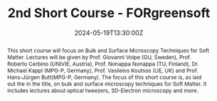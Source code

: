 ---
title: 2nd Short Course - FORgreensoft

event: Short Course
event_url: https://forgreensoft.gr/?p=4520

location: FORTH

address:
  street: Ν. Plastira 100, Vassilika Vouton
  city: Heraklion
  region: Crete
  postcode: '70013'
  country: Greece

summary: FORgreensoft meeting.
abstract:  'This short course will focus on Bulk and Surface Microscopy Techniques for Soft Matter. Lectures will be given by Prof. Giovanni Volpe (GU, Sweden), Prof. Roberto Cerbino (UNIVIE, Austria), Prof. Nonappa Nonappa (TU, Finland), Dr. Michael Kappl (MPG-P, Germany), Prof. Vasileios Koutsos (UE, UK) and Prof. Hans-Jürgen Butt(MPG-P, Germany).

The focus of this short  course is, as laid out the in the title, on bulk and surface microscopy techniques for Soft Matter. It includes lectures about optical tweezers, 3D-Electron microscopy and more.'

# Talk start and end times.
#   End time can optionally be hidden by prefixing the line with `#`.
date: '2024-05-19T13:30:00Z'
date_end: '2024-05-21T14:00:00Z'
all_day: true

# Schedule page publish date (NOT talk date).
publishDate: '2024-05-07T00:00:00Z'

authors: [admin, Jasmin, Nikos]
tags: []

# Is this a featured talk? (true/false)
featured: false

image:
  caption: 'Image credit: [**Forgreensoft**](https://forgreensoft.gr/)'
  focal_point: Right

url_code: ''
url_pdf: 'https://forgreensoft.gr/wp-content/uploads/2024/03/SecondShortCourse2024c.pdf'
url_slides: ''
url_video: ''

# Markdown Slides (optional).
#   Associate this talk with Markdown slides.
#   Simply enter your slide deck's filename without extension.
#   E.g. `slides = "example-slides"` references `content/slides/example-slides.md`.
#   Otherwise, set `slides = ""`.
slides:

# Projects (optional).
#   Associate this post with one or more of your projects.
#   Simply enter your project's folder or file name without extension.
#   E.g. `projects = ["internal-project"]` references `content/project/deep-learning/index.md`.
#   Otherwise, set `projects = []`.
#projects:
#
#
#Slides can be added in a few ways:
#
#- **Create** slides using Wowchemy's [_Slides_](https://docs.hugoblox.com/managing-content/#create-slides) feature and link using `slides` parameter in the front matter of the talk file
#- **Upload** an existing slide deck to `static/` and link using `url_slides` parameter in the front matter of the talk file
#- **Embed** your slides (e.g. Google Slides) or presentation video on this page using [shortcodes](https://docs.hugoblox.com/writing-markdown-latex/).
#
#Further event details, including page elements such as image galleries, can be added to the body of this page.

---